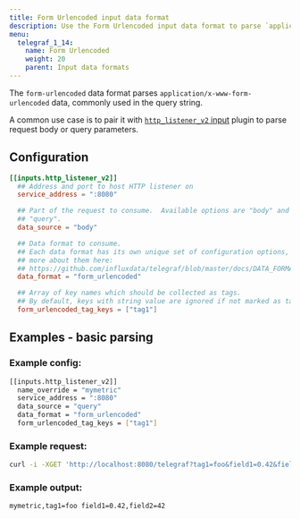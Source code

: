 ```yaml
---
title: Form Urlencoded input data format
description: Use the Form Urlencoded input data format to parse `application/x-www-form-urlencoded` data, commonly used in the query string.
menu:
  telegraf_1_14:
    name: Form Urlencoded
    weight: 20
    parent: Input data formats
---
```


The `form-urlencoded` data format parses `application/x-www-form-urlencoded` data, commonly used in the query string.

A common use case is to pair it with [`http_listener_v2` input](telegraf/v1.14/plugins/plugin-list/#http_listener) plugin to parse request body or query parameters.

## Configuration

```toml
[[inputs.http_listener_v2]]
  ## Address and port to host HTTP listener on
  service_address = ":8080"

  ## Part of the request to consume.  Available options are "body" and
  ## "query".
  data_source = "body"

  ## Data format to consume.
  ## Each data format has its own unique set of configuration options, read
  ## more about them here:
  ## https://github.com/influxdata/telegraf/blob/master/docs/DATA_FORMATS_INPUT.md
  data_format = "form_urlencoded"

  ## Array of key names which should be collected as tags.
  ## By default, keys with string value are ignored if not marked as tags.
  form_urlencoded_tag_keys = ["tag1"]
  ```

## Examples - basic parsing

### Example config:

```sh
[[inputs.http_listener_v2]]
  name_override = "mymetric"
  service_address = ":8080"
  data_source = "query"
  data_format = "form_urlencoded"
  form_urlencoded_tag_keys = ["tag1"]
```

### Example request:

```sh
curl -i -XGET 'http://localhost:8080/telegraf?tag1=foo&field1=0.42&field2=42'
```

### Example output:

```sh
mymetric,tag1=foo field1=0.42,field2=42
```
